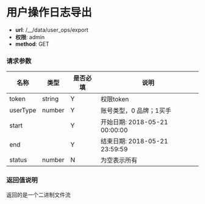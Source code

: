 用户操作日志导出
=======

- **url**: /__/data/user_ops/export
- **权限**: admin
- **method**: GET


### 请求参数

|   名称   |  类型  | 是否必填 |              说明             |
|----------|--------|----------|-------------------------------|
| token    | string | Y        | 权限token                     |
| userType | number | Y        | 账号类型，0 品牌；1买手       |
| start    |        | Y        | 开始日期: 2018-05-21 00:00:00 |
| end      |        | Y        | 结束日期: 2018-05-21 23:59:59 |
| status   | number | N        | 为空表示所有                  |

### 返回值说明

返回的是一个二进制文件流
